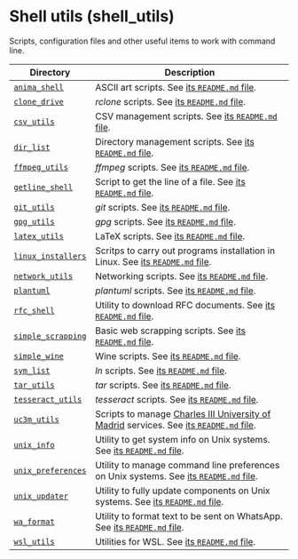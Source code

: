 Shell utils (shell_utils)
===

Scripts, configuration files and other useful items to work with command line.

| Directory | Description |
|---|---|
| [`anima_shell`](anima_shell) | ASCII art scripts. See [its `README.md` file](anima_shell/README.md). |
| [`clone_drive`](clone_drive) | *rclone* scripts. See [its `README.md` file](clone_drive/README.md). |
| [`csv_utils`](csv_utils) | CSV management scripts. See [its `README.md` file](csv_utils/README.md). |
| [`dir_list`](dir_list) | Directory management scripts. See [its `README.md` file](dir_list/README.md). |
| [`ffmpeg_utils`](ffmpeg_utils) | *ffmpeg* scripts. See [its `README.md` file](ffmpeg_utils/README.md). |
| [`getline_shell`](getline_shell) | Script to get the line of a file. See [its `README.md` file](getline_shell/README.md). |
| [`git_utils`](git_utils) | *git* scripts. See [its `README.md` file](git_utils/README.md). |
| [`gpg_utils`](gpg_utils) | *gpg* scripts. See [its `README.md` file](gpg_utils/README.md). |
| [`latex_utils`](latex_utils) | LaTeX scripts. See [its `README.md` file](latex_utils/README.md). |
| [`linux_installers`](linux_installers) | Scritps to carry out programs installation in Linux. See [its `README.md` file](linux_installers/README.md). |
| [`network_utils`](network_utils) | Networking scripts. See [its `README.md` file](network_utils/README.md). |
| [`plantuml`](plantuml) | *plantuml* scripts. See [its `README.md` file](plantuml/README.md). |
| [`rfc_shell`](rfc_shell) | Utility to download RFC documents. See [its `README.md` file](rfc_shell/README.md). |
| [`simple_scrapping`](simple_scrapping) | Basic web scrapping scripts. See [its `README.md` file](simple_scrapping/README.md). |
| [`simple_wine`](simple_wine) | Wine scripts. See [its `README.md` file](simple_wine/README.md). |
| [`sym_list`](sym_list) | *ln* scripts. See [its `README.md` file](sym_list/README.md). |
| [`tar_utils`](tar_utils) | *tar* scripts. See [its `README.md` file](tar_utils/README.md). |
| [`tesseract_utils`](tesseract_utils) | *tesseract* scripts. See [its `README.md` file](tesseract_utils/README.md). |
| [`uc3m_utils`](uc3m_utils) | Scripts to manage [Charles III University of Madrid](www.uc3m.es) services. See [its `README.md` file](uc3m_utils/README.md). |
| [`unix_info`](unix_info) | Utility to get system info on Unix systems. See [its `README.md` file](unix_info/README.md). |
| [`unix_preferences`](unix_preferences) | Utility to manage command line preferences on Unix systems. See [its `README.md` file](unix_preferences/README.md). |
| [`unix_updater`](unix_updater) | Utility to fully update components on Unix systems. See [its `README.md` file](unix_updater/README.md). |
| [`wa_format`](wa_format) | Utility to format text to be sent on WhatsApp. See [its `README.md` file](wa_format/README.md). |
| [`wsl_utils`](wsl_utils) | Utilities for WSL. See [its `README.md` file](wsl_utils/README.md). |
